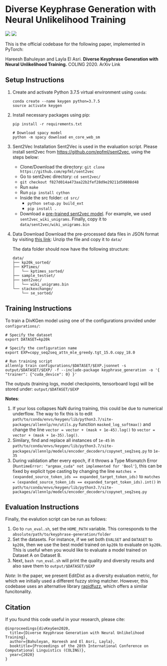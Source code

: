 # Diverse Keyphrase Generation with Neural Unlikelihood Training 

![](https://img.shields.io/badge/python-3.7-brightgreen.svg) ![](https://img.shields.io/badge/torch-1.3.1-orange.svg)

This is the official codebase for the following paper, implemented in PyTorch:

Hareesh Bahuleyan and Layla El Asri. **Diverse Keyphrase Generation with Neural Unlikelihood Training.** COLING  2020. ArXiv Link

## Setup Instructions

1. Create and activate Python 3.7.5 virtual environment using `conda`:
    ```
    conda create --name keygen python=3.7.5
    source activate keygen
    ```

2. Install necessary packages using pip:
    ```
    pip install -r requirements.txt

    # Download spacy model
    python -m spacy download en_core_web_sm
    ```

3. Sent2Vec Installation
Sent2Vec is used in the evaluation script. 
Please install sent2vec from https://github.com/epfml/sent2vec, using the steps below:

    - Clone/Download the directory: `git clone https://github.com/epfml/sent2vec`
    - Go to sent2vec directory: `cd sent2vec/`
    - `git checkout f827d014a473aa22b2fef28d9e29211d50808d48`
    - Run `make`
    - Run `pip install cython`
    - Inside the src folder: `cd src/`
        - `python setup.py build_ext`
        - `pip install .`
    - Download a [pre-trained sent2vec model](https://github.com/epfml/sent2vec#downloading-sent2vec-pre-trained-models). For example, we used `sent2vec_wiki_unigrams`. Finally, copy it to `data/sent2vec/wiki_unigrams.bin`

4. Data Download 
Download the pre-processed data files in JSON format by visiting [this link](https://drive.google.com/drive/folders/1OZrLwW0_M5J-zUSYFZz2qxXNnayonox8?usp=sharing):
Unzip the file and copy it to `data/`

    The data folder should now have the following structure:
    ```
    data/
    ├── kp20k_sorted/
    ├── KPTimes/
    │   └── kptimes_sorted/
    ├── sample_testset/
    ├── sent2vec/
    │   └── wiki_unigrams.bin
    └── stackexchange/
        └── se_sorted/
    ```

## Training Instructions

To train a DivKGen model using one of the configurations provided under `configurations/`: 

```
# Specify the dataset
export DATASET=kp20k

# Specify the configuration name
export EXP=copy_seq2seq_attn_mle_greedy.tgt_15.0.copy_18.0

# Run training script
allennlp train configurations/$DATASET/$EXP.jsonnet -s output/$DATASET/$EXP/ -f --include-package keyphrase_generation -o '{ "trainer": {"cuda_device": 0} }'

```
The outputs (training logs, model checkpoints, tensorboard logs) will be stored under: `output/$DATASET/$EXP`

__Notes__:
1. If your loss collapses NaN during training, this could be due to numerical underflow. The way to fix this is to edit `path/to/conda/envs/keygen/lib/python3.7/site-packages/allennlp/nn/utils.py` function `masked_log_softmax()` and change the line `vector = vector + (mask + 1e-45).log()` to `vector = vector + (mask + 1e-35).log()`.
2. Similary, find and replace all instances of `1e-45` in `path/to/conda/envs/keygen/lib/python3.7/site-packages/allennlp/models/encoder_decoders/copynet_seq2seq.py` to `1e-35`
3. During validation after every epoch, if it throws a Type Mismatch Error (`RuntimeError: "argmax_cuda" not implemented for 'Bool'`), this can be fixed by explicit type casting by changing the line `matches = (expanded_source_token_ids == expanded_target_token_ids)` to `matches = (expanded_source_token_ids == expanded_target_token_ids).int()` in `path/to/conda/envs/keygen/lib/python3.7/site-packages/allennlp/models/encoder_decoders/copynet_seq2seq.py`

## Evaluation Instructions
Finally, the evalution script can be run as follows:
1. Go to `run_eval.sh`, set the `HOME_PATH` variable. This corresponds to the `absolute/path/to/keyphrase-generation/folder`
2. Set the datasets. For instance, if we set both `EVALSET` and `DATASET` to `kp20k`, then we use the best model trained on `kp20k` to evaluate on `kp20k`. This is useful when you would like to evaluate a model trained on Dataset A on Dataset B. 
2. Next, `bash run_eval.sh` will print the quality and diversity results and also save them to `output/$DATASET/$EXP`

_Note_: In the paper, we present EditDist as a diversity evaluation metric, for which we initially used a different fuzzy string matcher. However, this codebase uses an alternative library [rapidfuzz](https://github.com/maxbachmann/rapidfuzz), which offers a similar funcitonality.

## Citation
If you found this code useful in your research, please cite:
```
@inproceedings{divKeyGen2020,
  title={Diverse Keyphrase Generation with Neural Unlikelihood Training},
  author={Bahuleyan, Hareesh and El Asri, Layla},
  booktitle={Proceedings of the 28th International Conference on Computational Linguistics (COLING)},
  year={2020}
}
```
